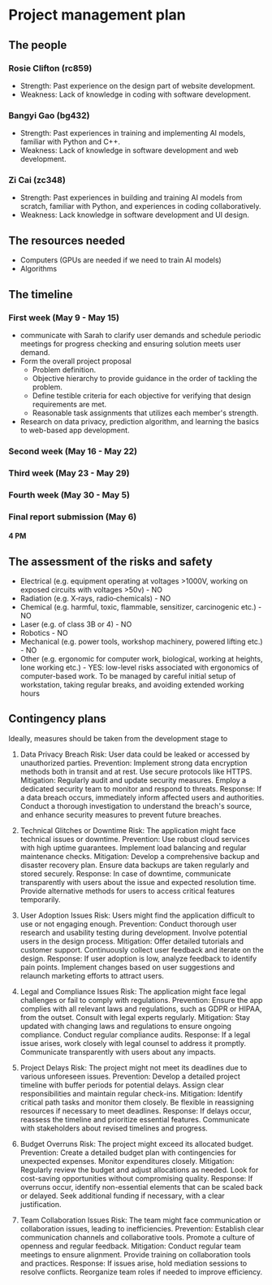 # Project management plan


## The people

### Rosie Clifton (rc859) 
- Strength: Past experience on the design part of website development.
- Weakness: Lack of knowledge in coding with software development.

### Bangyi Gao (bg432)
- Strength: Past experiences in training and implementing AI models, familiar with Python and C++. 
- Weakness: Lack of knowledge in software development and web development.

### Zi Cai (zc348)
- Strength: Past experiences in building and training AI models from scratch, familiar with Python, and experiences in coding collaboratively.
- Weakness: Lack knowledge in software development and UI design.


## The resources needed

- Computers (GPUs are needed if we need to train AI models)
- Algorithms


## The timeline

### First week (May 9 - May 15)
- communicate with Sarah to clarify user demands and schedule periodic meetings for progress checking and ensuring solution meets user demand.
- Form the overall project proposal
  - Problem definition.
  - Objective hierarchy to provide guidance in the order of tackling the problem.
  - Define testible criteria for each objective for verifying that design requirements are met.
  - Reasonable task assignments that utilizes each member's strength.
- Research on data privacy, prediction algorithm, and learning the basics to web-based app development.

### Second week (May 16 - May 22)
#### 

### Third week (May 23 - May 29)
####

### Fourth week (May 30 - May 5)
####

### Final report submission (May 6)
#### 4 PM

## The assessment of the risks and safety

- Electrical (e.g. equipment operating at voltages >1000V, working on exposed circuits with voltages >50v) - NO
- Radiation (e.g. X‐rays, radio‐chemicals) - NO
- Chemical (e.g. harmful, toxic, flammable, sensitizer, carcinogenic etc.) - NO
- Laser (e.g. of class 3B or 4) - NO
- Robotics - NO
- Mechanical (e.g. power tools, workshop machinery, powered lifting etc.) - NO
- Other (e.g. ergonomic for computer work, biological, working at heights, lone working etc.) - YES: low-level risks associated with ergonomics of computer-based work. To be managed by careful initial setup of workstation, taking regular breaks, and avoiding extended working hours


## Contingency plans

Ideally, measures should be taken from the development stage to 

1. Data Privacy Breach
Risk: User data could be leaked or accessed by unauthorized parties.
Prevention: Implement strong data encryption methods both in transit and at rest. Use secure protocols like HTTPS.
Mitigation: Regularly audit and update security measures. Employ a dedicated security team to monitor and respond to threats.
Response: If a data breach occurs, immediately inform affected users and authorities. Conduct a thorough investigation to understand the breach's source, and enhance security measures to prevent future breaches.

2. Technical Glitches or Downtime
Risk: The application might face technical issues or downtime.
Prevention: Use robust cloud services with high uptime guarantees. Implement load balancing and regular maintenance checks.
Mitigation: Develop a comprehensive backup and disaster recovery plan. Ensure data backups are taken regularly and stored securely.
Response: In case of downtime, communicate transparently with users about the issue and expected resolution time. Provide alternative methods for users to access critical features temporarily.

3. User Adoption Issues
Risk: Users might find the application difficult to use or not engaging enough.
Prevention: Conduct thorough user research and usability testing during development. Involve potential users in the design process.
Mitigation: Offer detailed tutorials and customer support. Continuously collect user feedback and iterate on the design.
Response: If user adoption is low, analyze feedback to identify pain points. Implement changes based on user suggestions and relaunch marketing efforts to attract users.

4. Legal and Compliance Issues
Risk: The application might face legal challenges or fail to comply with regulations.
Prevention: Ensure the app complies with all relevant laws and regulations, such as GDPR or HIPAA, from the outset. Consult with legal experts regularly.
Mitigation: Stay updated with changing laws and regulations to ensure ongoing compliance. Conduct regular compliance audits.
Response: If a legal issue arises, work closely with legal counsel to address it promptly. Communicate transparently with users about any impacts.

5. Project Delays
Risk: The project might not meet its deadlines due to various unforeseen issues.
Prevention: Develop a detailed project timeline with buffer periods for potential delays. Assign clear responsibilities and maintain regular check-ins.
Mitigation: Identify critical path tasks and monitor them closely. Be flexible in reassigning resources if necessary to meet deadlines.
Response: If delays occur, reassess the timeline and prioritize essential features. Communicate with stakeholders about revised timelines and progress.

6. Budget Overruns
Risk: The project might exceed its allocated budget.
Prevention: Create a detailed budget plan with contingencies for unexpected expenses. Monitor expenditures closely.
Mitigation: Regularly review the budget and adjust allocations as needed. Look for cost-saving opportunities without compromising quality.
Response: If overruns occur, identify non-essential elements that can be scaled back or delayed. Seek additional funding if necessary, with a clear justification.

7. Team Collaboration Issues
Risk: The team might face communication or collaboration issues, leading to inefficiencies.
Prevention: Establish clear communication channels and collaborative tools. Promote a culture of openness and regular feedback.
Mitigation: Conduct regular team meetings to ensure alignment. Provide training on collaboration tools and practices.
Response: If issues arise, hold mediation sessions to resolve conflicts. Reorganize team roles if needed to improve efficiency.
